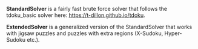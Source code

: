 **StandardSolver** is a fairly fast brute force solver that follows the tdoku_basic solver here: https://t-dillon.github.io/tdoku.

**ExtendedSolver** is a generalized version of the StandardSolver that works with jigsaw puzzles and puzzles with extra regions (X-Sudoku, Hyper-Sudoku etc.).
